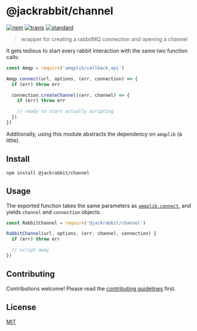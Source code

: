 # @jackrabbit/channel

[![npm][npm-image]][npm-url]
[![travis][travis-image]][travis-url]
[![standard][standard-image]][standard-url]

> wrapper for creating a rabbitMQ connection and opening a channel

It gets tedious to start every rabbit interaction with the same two function
calls:

```js
const Amqp = require('amqplib/callback_api')

Amqp.connect(url, options, (err, connection) => {
  if (err) throw err

  connection.createChannel((err, channel) => {
    if (err) throw err

    // ready to start actually scripting
  })
})
```

Additionally, using this module abstracts the dependency on `amqplib` (a little).

## Install

```
npm install @jackrabbit/channel
```

## Usage

The exported function takes the same parameters as [`amqplib.connect`][amqplib],
and yields `channel` and `connection` objects.

```js
const RabbitChannel = require('@jackrabbit/channel')

RabbitChannel(url, options, (err, channel, connection) {
  if (err) throw err

  // script away
})
```

## Contributing

Contributions welcome! Please read the [contributing guidelines](CONTRIBUTING.md) first.

## License

[MIT](LICENSE.md)

[npm-image]: https://img.shields.io/npm/v/@jackrabbit/channel.svg?style=flat-square
[npm-url]: https://www.npmjs.com/package/@jackrabbit/channel
[travis-image]: https://img.shields.io/travis/jackboberg/rabbit-channel.svg?style=flat-square
[travis-url]: https://travis-ci.org/jackboberg/rabbit-channel
[standard-image]: https://img.shields.io/badge/code%20style-standard-brightgreen.svg?style=flat-square
[standard-url]: http://npm.im/standard
[amqplib]: http://www.squaremobius.net/amqp.node/channel_api.html#connect
